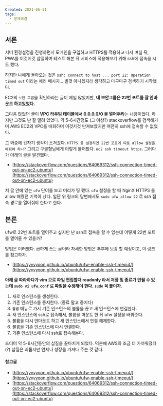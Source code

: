 ```yaml
---
Created: 2021-06-11
tags:
  - 문제해결
---
```

## 서론

서버 환경설정을 진행하면서 도메인을 구입하고 HTTPS를 적용하고 나서 며칠 뒤, PWA를 이것저것 삽질하며 테스트 해본 뒤 서비스에 적용해보기 위해 ssh에 접속을 시도 했다.

하지만 나에게 돌아오는 것은 `ssh: connect to host ... port 22: Operation timed out` 이라는 에러 메시지... 별것 아니겠지라 생각하고 마구마구 검색하기 시작했다.

EC2의 `보안 그룹`을 확인하라는 글이 제일 많았지만, **내 보안그룹은 22번 포트를 잘 인바운드 하고있었다.**

그다음 많았던 글이 **VPC 라우팅 테이블에서 0.0.0.0/0 을 열어주라**는 내용이었다. 하지만 그것도 난 잘 열려 있었다. 약 5-6시간정도 (그 이상?) stackoverflow를 검색해가며 AWS EC2와 VPC를 배회하며 이것저것 만져보았지만 여전히 ssh에 접속할 수 없었다.

그 와중에 갑자기 생각이 스쳐갔다. `HTTPS 를 설정하면 22번 포트에 따로 allow 설정을 해줘야 하나?` 그리고 구글형님에게 이렇게 물어봤다. `ec2 ssh timeout https`. 그러다가 아래의 글을 발견했다.

-   [https://stackoverflow.com/questions/64069312/ssh-connection-timed-out-on-ec2-ubuntu](https://stackoverflow.com/questions/64069312/ssh-connection-timed-out-on-ec2-ubuntu)

저 글 안에 있는 `ufw` 단어를 보고 머리가 띵 했다. `ufw` 설정을 할 때 NginX HTTPS 를 allow 해줬던 기억이 났다. 일단 위 링크의 답변에서도 `sudo ufw allow 22` 로 ssh 접속 경로를 열어줘야 한다고 한다.

## 본론

ufw로 22번 포트를 열어주고 싶지만 난 ssh로 접속을 할 수 없는데 어떻게 22번 포트를 열어줄 수 있을까?

방법은 이러했다. 급하게 쓰는 글이라 자세한 방법은 추후에 보강 할 예정이고, 이 링크를 참고하자.

-   [https://yvvyoon.github.io/ubuntu/ufw-enable-ssh-timeout/](https://yvvyoon.github.io/ubuntu/ufw-enable-ssh-timeout/)

**아래 글 따라하다가 vim 으로 파일 편집할때 readonly 라서 저장 및 종료가 안될 수 있는데 `sudo vi ufw.conf` 로 파일을 수정해야 한다. `sudo` 꼭 붙이자.**

1.  새로 인스턴스를 생성한다.
2.  기존 인스턴스를 중지한다. (종료 말고 중지다)
3.  `볼륨` 메뉴로 가서 기존 인스턴스의 볼륨을 끊고 새 인스턴스에 연결한다.
4.  새 인스턴스에 ssh로 접속해서, 볼륨을 마운트 한 뒤 ufw 설정을 바꿔준다.
5.  볼륨을 다시 언마운트 하고 새 인스턴스에서 연결 해제한다.
6.  볼륨을 기존 인스턴스에 다시 연결한다.
7.  기존 인스턴스에 다시 ssh로 접속해본다.

드디어 약 5-6시간동안의 삽질을 끝마치게 되었다. 덕분에 AWS와 조금 더 가까워졌다(?) 삽질은 괴롭지만 언제나 성장을 가져다 주는 것 같다.

#### 참고글

-   [https://yvvyoon.github.io/ubuntu/ufw-enable-ssh-timeout/](https://yvvyoon.github.io/ubuntu/ufw-enable-ssh-timeout/)
-   [https://stackoverflow.com/questions/64069312/ssh-connection-timed-out-on-ec2-ubuntu](https://stackoverflow.com/questions/64069312/ssh-connection-timed-out-on-ec2-ubuntu)